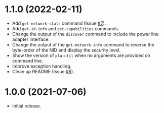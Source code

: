 # 1.1.0 (2022-02-11)

* Add `get-network-stats` command (Issue [#7](https://github.com/serock/pla-util/issues/7)).
* Add `get-id-info` and `get-capabilities` commands.
* Change the output of the `discover` command to include the power line adapter interface.
* Change the output of the `get-network-info` command to reverse the byte-order of the NID and display the security level.
* Show the version of `pla-util` when no arguments are provided on command line.
* Improve exception handling.
* Clean up README (Issue [#6](https://github.com/serock/pla-util/issues/6)).

# 1.0.0 (2021-07-06)

* Initial release.

